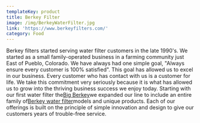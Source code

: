 ```yaml
---
templateKey: product
title: Berkey Filter
image: /img/BerkeyWaterFilter.jpg
link: 'https://www.berkeyfilters.com/'
category: Food
---
```

<!--StartFragment-->

Berkey filters started serving water filter customers in the late 1990's. We started as a small family-operated business in a farming community just East of Pueblo, Colorado. We have always had one simple goal, "Always ensure every customer is 100% satisfied". This goal has allowed us to excel in our business. Every customer who has contact with us is a customer for life. We take this commitment very seriously because it is what has allowed us to grow into the thriving business success we enjoy today. Starting with our first water filter the[Big Berkey](https://www.berkeyfilters.com/berkey-water-filters/systems/big-berkey.html "Big Berkey water filter")we expanded our line to include an entire family of[Berkey water filter](https://www.berkeyfilters.com/ "Berkey water filter - Home")models and unique products. Each of our offerings is built on the principle of simple innovation and design to give our customers years of trouble-free service.

<!--EndFragment-->
